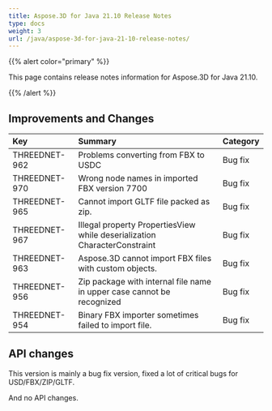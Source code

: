 ```yaml
---
title: Aspose.3D for Java 21.10 Release Notes
type: docs
weight: 3
url: /java/aspose-3d-for-java-21-10-release-notes/
---
```


{{% alert color="primary" %}}

This page contains release notes information for Aspose.3D for Java 21.10.

{{% /alert %}}
## **Improvements and Changes**

|**Key**|**Summary**|**Category**|
| :- | :- | :- |
| THREEDNET-962 | Problems converting from FBX to USDC | Bug fix |
| THREEDNET-970 | Wrong node names in imported FBX version 7700 | Bug fix |
| THREEDNET-965 | Cannot import GLTF file packed as zip. | Bug fix |
| THREEDNET-967 | Illegal property PropertiesView while deserialization CharacterConstraint | Bug fix |
| THREEDNET-963 | Aspose.3D cannot import FBX files with custom objects. | Bug fix |
| THREEDNET-956 | Zip package with internal file name in upper case cannot be recognized | Bug fix |
| THREEDNET-954 | Binary FBX importer sometimes failed to import file. | Bug fix |


## API changes ##

This version is mainly a bug fix version, fixed a lot of critical bugs for USD/FBX/ZIP/GLTF.

And no API changes.